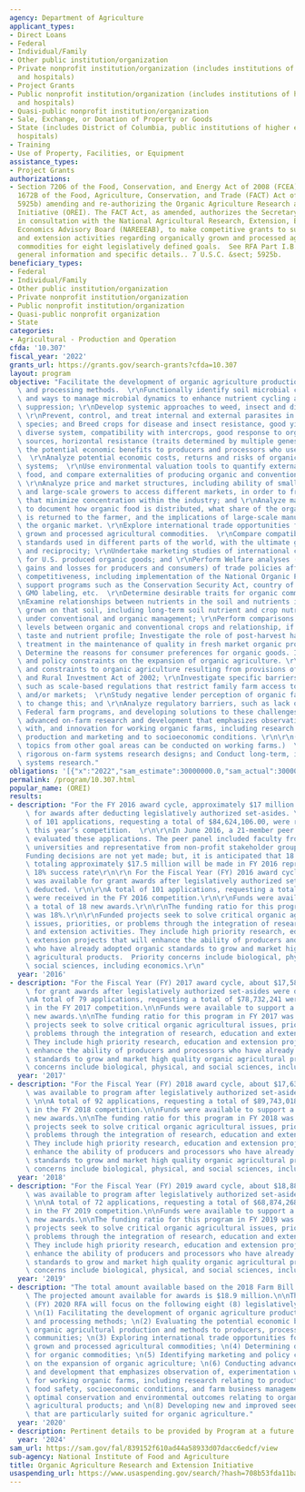 ```yaml
---
agency: Department of Agriculture
applicant_types:
- Direct Loans
- Federal
- Individual/Family
- Other public institution/organization
- Private nonprofit institution/organization (includes institutions of higher education
  and hospitals)
- Project Grants
- Public nonprofit institution/organization (includes institutions of higher education
  and hospitals)
- Quasi-public nonprofit institution/organization
- Sale, Exchange, or Donation of Property or Goods
- State (includes District of Columbia, public institutions of higher education and
  hospitals)
- Training
- Use of Property, Facilities, or Equipment
assistance_types:
- Project Grants
authorizations:
- Section 7206 of the Food, Conservation, and Energy Act of 2008 (FCEA) amended section
  1672B of the Food, Agriculture, Conservation, and Trade (FACT) Act of 1990 (7 U.S.C.
  5925b) amending and re-authorizing the Organic Agriculture Research and Extension
  Initiative (OREI). The FACT Act, as amended, authorizes the Secretary of Agriculture,
  in consultation with the National Agricultural Research, Extension, Education, and
  Economics Advisory Board (NAREEEAB), to make competitive grants to support research
  and extension activities regarding organically grown and processed agricultural
  commodities for eight legislatively defined goals.  See RFA Part I.B. for further
  general information and specific details.. 7 U.S.C. &sect; 5925b.
beneficiary_types:
- Federal
- Individual/Family
- Other public institution/organization
- Private nonprofit institution/organization
- Public nonprofit institution/organization
- Quasi-public nonprofit organization
- State
categories:
- Agricultural - Production and Operation
cfda: '10.307'
fiscal_year: '2022'
grants_url: https://grants.gov/search-grants?cfda=10.307
layout: program
objective: "Facilitate the development of organic agriculture production, breeding,\
  \ and processing methods.  \r\nFunctionally identify soil microbial communities\
  \ and ways to manage microbial dynamics to enhance nutrient cycling and disease\
  \ suppression; \r\nDevelop systemic approaches to weed, insect and disease management;\
  \ \r\nPrevent, control, and treat internal and external parasites in various livestock\
  \ species; and Breed crops for disease and insect resistance, good yield in a biologically\
  \ diverse system, compatibility with intercrops, good response to organic fertility\
  \ sources, horizontal resistance (traits determined by multiple genes).  \r\nEvaluate\
  \ the potential economic benefits to producers and processors who use organic methods.\
  \  \r\nAnalyze potential economic costs, returns and risks of organic production\
  \ systems;  \r\nUse environmental valuation tools to quantify externalities of producing\
  \ food, and compare externalities of producing organic and conventional food; -\
  \ \r\nAnalyze price and market structures, including ability of small, medium-,\
  \ and large-scale growers to access different markets, in order to frame policies\
  \ that minimize concentration within the industry; and \r\nAnalyze marketing channels\
  \ to document how organic food is distributed, what share of the organic food dollar\
  \ is returned to the farmer, and the implications of large-scale manufacturers entering\
  \ the organic market. \r\nExplore international trade opportunities for organically\
  \ grown and processed agricultural commodities.  \r\nCompare compatibility of certification\
  \ standards used in different parts of the world, with the ultimate goal of harmonization\
  \ and reciprocity; \r\nUndertake marketing studies of international consumer demand\
  \ for U.S. produced organic goods; and \r\nPerform Welfare analyses (quantified\
  \ gains and losses for producers and consumers) of trade policies affecting international\
  \ competitiveness, including implementation of the National Organic Program, domestic\
  \ support programs such as the Conservation Security Act, country of origin labeling,\
  \ GMO labeling, etc.  \r\nDetermine desirable traits for organic commodities.  \r\
  \nExamine relationships between nutrients in the soil and nutrients in the food\
  \ grown on that soil, including long-term soil nutrient and crop nutrient profiles\
  \ under conventional and organic management; \r\nPerform comparisons of nutrient\
  \ levels between organic and conventional crops and relationship, if any, between\
  \ taste and nutrient profile; Investigate the role of post-harvest handling and\
  \ treatment in the maintenance of quality in fresh market organic products; and\
  \ Determine the reasons for consumer preferences for organic goods. Identify marketing\
  \ and policy constraints on the expansion of organic agriculture. \r\nAnalyze opportunities\
  \ and constraints to organic agriculture resulting from provisions of the Farm Security\
  \ and Rural Investment Act of 2002; \r\nInvestigate specific barriers to markets,\
  \ such as scale-based regulations that restrict family farm access to processors\
  \ and/or markets;  \r\nStudy negative lender perception of organic farming and ways\
  \ to change this; and \r\nAnalyze regulatory barriers, such as lack of access to\
  \ Federal farm programs, and developing solutions to these challenges.  \r\nConduct\
  \ advanced on-farm research and development that emphasizes observation of, experimentation\
  \ with, and innovation for working organic farms, including research relating to\
  \ production and marketing and to socioeconomic conditions. \r\n\r\n(Note: Many\
  \ topics from other goal areas can be conducted on working farms.)  \r\n\r\nDevelop\
  \ rigorous on-farm systems research designs; and Conduct long-term, interdisciplinary\
  \ systems research."
obligations: '[{"x":"2022","sam_estimate":30000000.0,"sam_actual":30000000.0,"usa_spending_actual":25048443.36},{"x":"2023","sam_estimate":44000000.0,"sam_actual":0.0,"usa_spending_actual":43830859.83},{"x":"2024","sam_estimate":44000000.0,"sam_actual":0.0,"usa_spending_actual":8223388.58}]'
permalink: /program/10.307.html
popular_name: (OREI)
results:
- description: "For the FY 2016 award cycle, approximately $17 million was available\
    \ for awards after deducting legislatively authorized set-asides. \r\n\r\nA total\
    \ of 101 applications, requesting a total of $84,624,106.00, were received in\
    \ this year’s competition.  \r\n\r\nIn June 2016, a 21-member peer review panel\
    \ evaluated these applications. The peer panel included faculty from land grant\
    \ universities and representative from non-profit stakeholder groups. \r\n\r\n\
    Funding decisions are not yet made; but, it is anticipated that 18 new awards\
    \ totaling approximately $17.5 million will be made in FY 2016 representing a\
    \ 18% success rate\r\n\r\n For the Fiscal Year (FY) 2016 award cycle, $17,640,143\
    \ was available for grant awards after legislatively authorized set-asides were\
    \ deducted. \r\n\r\nA total of 101 applications, requesting a total of $84,624,106\
    \ were received in the FY 2016 competition.\r\n\r\nFunds were available to support\
    \ a total of 18 new awards.\r\n\r\nThe funding ratio for this program in FY 2016\
    \ was 18%.\r\n\r\nFunded projects seek to solve critical organic agricultural\
    \ issues, priorities, or problems through the integration of research, education\
    \ and extension activities. They include high priority research, education and\
    \ extension projects that will enhance the ability of producers and processors\
    \ who have already adopted organic standards to grow and market high quality organic\
    \ agricultural products.  Priority concerns include biological, physical, and\
    \ social sciences, including economics.\r\n"
  year: '2016'
- description: "For the Fiscal Year (FY) 2017 award cycle, about $17,589,850 was available\
    \ for grant awards after legislatively authorized set-asides were deducted. \n\
    \nA total of 79 applications, requesting a total of $78,732,241 were received\
    \ in the FY 2017 competition.\n\nFunds were available to support a total of 16\
    \ new awards.\n\nThe funding ratio for this program in FY 2017 was 20%.\n\nFunded\
    \ projects seek to solve critical organic agricultural issues, priorities, or\
    \ problems through the integration of research, education and extension activities.\
    \ They include high priority research, education and extension projects that will\
    \ enhance the ability of producers and processors who have already adopted organic\
    \ standards to grow and market high quality organic agricultural products.  Priority\
    \ concerns include biological, physical, and social sciences, including economics."
  year: '2017'
- description: "For the Fiscal Year (FY) 2018 award cycle, about $17,633,245 million\
    \ was available to program after legislatively authorized set-asides were deducted.\
    \ \n\nA total of 92 applications, requesting a total of $89,743,018 were received\
    \ in the FY 2018 competition.\n\nFunds were available to support a total of 15\
    \ new awards.\n\nThe funding ratio for this program in FY 2018 was 16%.\n\nFunded\
    \ projects seek to solve critical organic agricultural issues, priorities, or\
    \ problems through the integration of research, education and extension activities.\
    \ They include high priority research, education and extension projects that will\
    \ enhance the ability of producers and processors who have already adopted organic\
    \ standards to grow and market high quality organic agricultural products.  Priority\
    \ concerns include biological, physical, and social sciences, including economics."
  year: '2018'
- description: "For the Fiscal Year (FY) 2019 award cycle, about $18,886,926 million\
    \ was available to program after legislatively authorized set-asides were deducted.\
    \ \n\nA total of 72 applications, requesting a total of $68,874,268.84 were received\
    \ in the FY 2019 competition.\n\nFunds were available to support a total of 19\
    \ new awards.\n\nThe funding ratio for this program in FY 2019 was 26%.\n\nFunded\
    \ projects seek to solve critical organic agricultural issues, priorities, or\
    \ problems through the integration of research, education and extension activities.\
    \ They include high priority research, education and extension projects that will\
    \ enhance the ability of producers and processors who have already adopted organic\
    \ standards to grow and market high quality organic agricultural products.  Priority\
    \ concerns include biological, physical, and social sciences, including economics."
  year: '2019'
- description: "The total amount available based on the 2018 Farm Bill is $25 million.\
    \ The projected amount available for awards is $18.9 million.\n\nThe Fiscal Year\
    \ (FY) 2020 RFA will focus on the following eight (8) legislatively-defined goals:\
    \ \n(1) Facilitating the development of organic agriculture production, breeding,\
    \ and processing methods; \n(2) Evaluating the potential economic benefits of\
    \ organic agricultural production and methods to producers, processors and rural\
    \ communities; \n(3) Exploring international trade opportunities for organically\
    \ grown and processed agricultural commodities; \n(4) Determining desirable traits\
    \ for organic commodities; \n(5) Identifying marketing and policy constraints\
    \ on the expansion of organic agriculture; \n(6) Conducting advanced on-farm research\
    \ and development that emphasizes observation of, experimentation with, and innovation\
    \ for working organic farms, including research relating to production and marketing,\
    \ food safety, socioeconomic conditions, and farm business management; \n(7) Examining\
    \ optimal conservation and environmental outcomes relating to organically produced\
    \ agricultural products; and \n(8) Developing new and improved seed varieties\
    \ that are particularly suited for organic agriculture."
  year: '2020'
- description: Pertinent details to be provided by Program at a future date.
  year: '2024'
sam_url: https://sam.gov/fal/839152f610ad44a58933d07dacc6edcf/view
sub-agency: National Institute of Food and Agriculture
title: Organic Agriculture Research and Extension Initiative
usaspending_url: https://www.usaspending.gov/search/?hash=708b53fda11ba9b4133d626c084a8d2d
---
```

